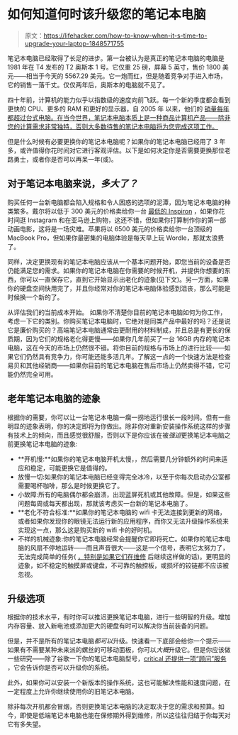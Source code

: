 # 如何知道何时该升级您的笔记本电脑

> 原文：<https://lifehacker.com/how-to-know-when-it-s-time-to-upgrade-your-laptop-1848571755>

笔记本电脑已经取得了长足的进步。第一台被认为是真正的笔记本电脑的电脑是 1981 年在 T4 发布的 T2 奥斯本 1 号。它仅重 25 磅，屏幕 5 英寸，售价 1800 美元——相当于今天的 5567.29 美元。它一炮而红，但是随着竞争对手进入市场，它的销售一落千丈。仅仅两年后，奥斯本的电脑就不见了。



四十年前，计算机的能力似乎以指数级的速度向前飞跃。每一个新的季度都会看到更快的 CPU、更多的 RAM 和更好的显示器，自 2005 年 以来，他们的 [销量每年都超过台式电脑。在当今世界，笔记本电脑本质上是一种商品计算机产品——除非您的计算需求非常独特，否则大多数待售的笔记本电脑将为您完成这项工作。](https://www.theguardian.com/technology/2009/oct/28/laptops-sales-desktop-computers#:~:text=In%20the%20US%2C%20laptops%20first,years%20earlier%2C%20in%20May%202003.)

但是什么时候有必要更换你的笔记本电脑呢？如果你的笔记本电脑已经用了 3 年多，或许值得你花时间对它进行客观评估。以下是如何决定你是否需要更换那位老路勇士，或者你是否可以再呆一年(或)。

## 对于笔记本电脑来说，*多大了？*

购买任何一台新电脑都会陷入规格和令人困惑的选项的泥潭，因为笔记本电脑的种类繁多。戴尔将以低于 300 美元的价格卖给你一台 [最低的 Inspiron](https://www.dell.com/en-us/shop/dell-laptops/sr/laptops/inspiron-laptops) ，如果你花时间逛 Instagram 和在亚马逊上购物，这还不错，但如果你打算制作你的第一部动画电影，这将是一场灾难。苹果将以 6500 美元的价格卖给你一台顶级的 MacBook Pro，但如果你最密集的电脑体验是每天早上玩 Wordle，那就太浪费了。

同样，决定更换现有的笔记本电脑应该从一个基本问题开始，即您当前的设备是否仍能满足您的需求。如果你的笔记本电脑在你需要的时候开机，并提供你想要的东西，你可以一直保存它，直到它开始显示出老化的迹象(见下文)。另一方面，如果你的硬盘空间快用完了，并且你经常对你的笔记本电脑体验感到沮丧，那么可能是时候换一个新的了。

从评估我们的当前成本开始。 如果你不清楚你目前的笔记本电脑如何为你工作，考虑一下它的类别。你购买笔记本电脑时，它绝对是同类产品中最好的吗？还是说它是廉价购买的？高端笔记本电脑通常由更耐用的材料制成，并且总是有更长的保质期，因为它们的规格老化得更慢——如果你几年前买了一台 16GB 内存的笔记本电脑，这在今天的市场上仍然很不错。将你目前的规格与市场上的进行比较——如果它们仍然具有竞争力，你可能还能多活几年。了解这一点的一个快速方法是检查易贝和其他经销商——如果你目前的笔记本电脑在售后市场上仍然卖得不错，它可能仍然完全可用。

## 老年笔记本电脑的迹象

根据你的需要，你可以让一台笔记本电脑一瘸一拐地运行很长一段时间。但有一些明显的迹象表明，你的决定即将为你做出。除非你对重新安装操作系统这样的步骤有技术上的倾向，而且感觉很舒服，否则以下是你应该在被*强迫*更换笔记本电脑之前更换笔记本电脑的迹象:

*   **开机慢:**如果你的笔记本电脑开机太慢，，然后需要几分钟额外的时间来适应和稳定，可能更换它是值得的。
*   放慢一切:如果你的笔记本电脑已经变得完全冰冷，以至于你每次启动办公室都需要喝杯咖啡，那么是时候更换它了。
*   小故障:所有的电脑偶尔都会崩溃，出现蓝屏死机或其他故障。但是，如果这些问题每周或每天都出现，那就该考虑买一台新的笔记本电脑了。
*   **老化不符合标准:**如果你的笔记本电脑的 wifi 卡无法连接到更新的网络，或者如果你发现你的眼镜无法运行新的应用程序，而你又无法升级操作系统来实现这一点，那么这是购买新的 wifi 卡的好时机。
*   不祥的机械迹象:你的笔记本电脑经常会提醒你它即将死亡。如果你的笔记本电脑的风扇不停地运转——而且声音很大——这是一个信号，表明它太努力了，无法完成简单的任务( [，特别是如果它们在维修](https://lifehacker.com/what-to-do-when-your-laptop-keeps-overheating-1848317156) 后继续这样做的话)。更明显的迹象，如不稳定的触摸屏或键盘，不可靠的触控板，或损坏的铰链都不应该被忽视。

## **升级选项**

根据你的技术水平，有时你可以推迟更换笔记本电脑，进行一些明智的升级。增加内存容量、放入新电池或添加更大的硬盘有时可以解决你当前装备的问题。

但是，并不是所有的笔记本电脑*都可以*升级。快速看一下底部会给你一个提示——如果有不需要某种未来派的螺丝的可移动面板，你可以*大概*升级它。但是你应该做一些研究——除了谷歌一下你的笔记本电脑型号，[critical 还提供一项“顾问”服务](https://www.crucial.com/store/advisor) ，它会告诉你是否可以升级你的系统。

此外，如果你可以安装一个新版本的操作系统，这也可能解决性能和速度问题，在一定程度上允许你继续使用你的旧笔记本电脑。

除非每次开机都会冒烟，否则更换笔记本电脑的决定取决于您的需求和预算。如今，即使是低端笔记本电脑也能在保修期外得到维修，所以这往往归结于你每天对它有多失望。